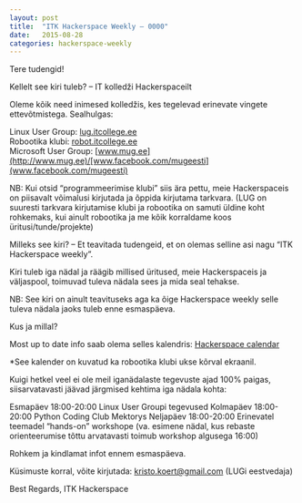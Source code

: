 ```yaml
---
layout: post
title:  "ITK Hackerspace Weekly – 0000"
date:   2015-08-28
categories: hackerspace-weekly
---
```


Tere tudengid!

Kellelt see kiri tuleb? – IT kolledži Hackerspaceilt

Oleme kõik need inimesed kolledžis, kes tegelevad erinevate vingete ettevõtmistega. Sealhulgas:

Linux User Group: [lug.itcollege.ee](http://lug.itcollege.ee/)<br>
Robootika klubi: [robot.itcollege.ee](http://robot.itcollege.ee/)<br>
Microsoft User Group: [www.mug.ee](http://www.mug.ee)/[www.facebook.com/mugeesti](www.facebook.com/mugeesti)

NB: Kui otsid “programmeerimise klubi” siis ära pettu, meie Hackerspaceis on piisavalt võimalusi kirjutada ja õppida kirjutama tarkvara. (LUG on suuresti tarkvara kirjutamise klubi ja robootika on samuti üldine koht rohkemaks, kui ainult robootika ja me kõik korraldame koos üritusi/tunde/projekte)

Milleks see kiri? – Et teavitada tudengeid, et on olemas selline asi nagu “ITK Hackerspace weekly”.

Kiri tuleb iga nädal ja räägib millised üritused, meie Hackerspaceis ja väljaspool, toimuvad tuleva nädala sees ja mida seal tehakse.

NB: See kiri on ainult teavituseks aga ka õige Hackerspace weekly selle tuleva nädala jaoks tuleb enne esmaspäeva.

Kus ja millal?

Most up to date info saab olema selles kalendris: [Hackerspace calendar](https://www.google.com/calendar/embed?src=c28hbeqbtg3ri59eebm6fp3bto%40group.calendar.google.com&ctz=Europe/Tallinn)

*See kalender on kuvatud ka robootika klubi ukse kõrval ekraanil.

Kuigi hetkel veel ei ole meil iganädalaste tegevuste ajad 100% paigas, siisarvatavasti jäävad järgmised kehtima iga nädala kohta:

Esmapäev 18:00-20:00 Linux User Groupi tegevused
Kolmapäev 18:00-20:00 Python Coding Club Mektorys
Neljapäev 18:00-20:00 Erinevatel teemadel “hands-on” workshope (va. esimene nädal, kus rebaste orienteerumise tõttu arvatavasti toimub workshop algusega 16:00)

Rohkem ja kindlamat infot ennem esmaspäeva.

Küsimuste korral, võite kirjutada: kristo.koert@gmail.com (LUGi eestvedaja)

Best Regards,
ITK Hackerspace

